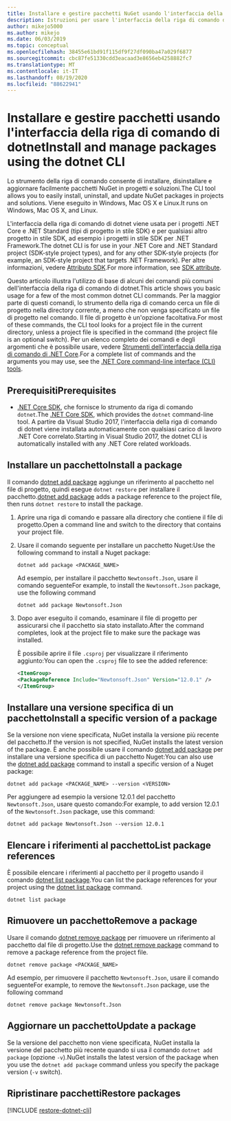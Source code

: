 ```yaml
---
title: Installare e gestire pacchetti NuGet usando l'interfaccia della riga di comando di dotnet
description: Istruzioni per usare l'interfaccia della riga di comando di dotnet insieme a pacchetti NuGet.
author: mikejo5000
ms.author: mikejo
ms.date: 06/03/2019
ms.topic: conceptual
ms.openlocfilehash: 38455e61bd91f115df9f27df090ba47a029f6877
ms.sourcegitcommit: cbc87fe51330cdd3eacaad3e8656eb4258882fc7
ms.translationtype: MT
ms.contentlocale: it-IT
ms.lasthandoff: 08/19/2020
ms.locfileid: "88622941"
---
```

# <a name="install-and-manage-packages-using-the-dotnet-cli"></a><span data-ttu-id="00646-103">Installare e gestire pacchetti usando l'interfaccia della riga di comando di dotnet</span><span class="sxs-lookup"><span data-stu-id="00646-103">Install and manage packages using the dotnet CLI</span></span>

<span data-ttu-id="00646-104">Lo strumento della riga di comando consente di installare, disinstallare e aggiornare facilmente pacchetti NuGet in progetti e soluzioni.</span><span class="sxs-lookup"><span data-stu-id="00646-104">The CLI tool allows you to easily install, uninstall, and update NuGet packages in projects and solutions.</span></span> <span data-ttu-id="00646-105">Viene eseguito in Windows, Mac OS X e Linux.</span><span class="sxs-lookup"><span data-stu-id="00646-105">It runs on Windows, Mac OS X, and Linux.</span></span>

<span data-ttu-id="00646-106">L'interfaccia della riga di comando di dotnet viene usata per i progetti .NET Core e .NET Standard (tipi di progetto in stile SDK) e per qualsiasi altro progetto in stile SDK, ad esempio i progetti in stile SDK per .NET Framework.</span><span class="sxs-lookup"><span data-stu-id="00646-106">The dotnet CLI is for use in your .NET Core and .NET Standard project (SDK-style project types), and for any other SDK-style projects (for example, an SDK-style project that targets .NET Framework).</span></span> <span data-ttu-id="00646-107">Per altre informazioni, vedere [Attributo SDK](/dotnet/core/tools/csproj#additions).</span><span class="sxs-lookup"><span data-stu-id="00646-107">For more information, see [SDK attribute](/dotnet/core/tools/csproj#additions).</span></span>

<span data-ttu-id="00646-108">Questo articolo illustra l'utilizzo di base di alcuni dei comandi più comuni dell'interfaccia della riga di comando di dotnet.</span><span class="sxs-lookup"><span data-stu-id="00646-108">This article shows you basic usage for a few of the most common dotnet CLI commands.</span></span> <span data-ttu-id="00646-109">Per la maggior parte di questi comandi, lo strumento della riga di comando cerca un file di progetto nella directory corrente, a meno che non venga specificato un file di progetto nel comando. Il file di progetto è un'opzione facoltativa.</span><span class="sxs-lookup"><span data-stu-id="00646-109">For most of these commands, the CLI tool looks for a project file in the current directory, unless a project file is specified in the command (the project file is an optional switch).</span></span> <span data-ttu-id="00646-110">Per un elenco completo dei comandi e degli argomenti che è possibile usare, vedere [Strumenti dell'interfaccia della riga di comando di .NET Core](../reference/dotnet-commands.md).</span><span class="sxs-lookup"><span data-stu-id="00646-110">For a complete list of commands and the arguments you may use, see the [.NET Core command-line interface (CLI) tools](../reference/dotnet-commands.md).</span></span>

## <a name="prerequisites"></a><span data-ttu-id="00646-111">Prerequisiti</span><span class="sxs-lookup"><span data-stu-id="00646-111">Prerequisites</span></span>

- <span data-ttu-id="00646-112">[.NET Core SDK](https://www.microsoft.com/net/download/), che fornisce lo strumento da riga di comando `dotnet`.</span><span class="sxs-lookup"><span data-stu-id="00646-112">The [.NET Core SDK](https://www.microsoft.com/net/download/), which provides the `dotnet` command-line tool.</span></span> <span data-ttu-id="00646-113">A partire da Visual Studio 2017, l'interfaccia della riga di comando di dotnet viene installata automaticamente con qualsiasi carico di lavoro .NET Core correlato.</span><span class="sxs-lookup"><span data-stu-id="00646-113">Starting in Visual Studio 2017, the dotnet CLI is automatically installed with any .NET Core related workloads.</span></span>

## <a name="install-a-package"></a><span data-ttu-id="00646-114">Installare un pacchetto</span><span class="sxs-lookup"><span data-stu-id="00646-114">Install a package</span></span>

<span data-ttu-id="00646-115">Il comando [dotnet add package](/dotnet/core/tools/dotnet-add-package?tabs=netcore2x) aggiunge un riferimento al pacchetto nel file di progetto, quindi esegue `dotnet restore` per installare il pacchetto.</span><span class="sxs-lookup"><span data-stu-id="00646-115">[dotnet add package](/dotnet/core/tools/dotnet-add-package?tabs=netcore2x) adds a package reference to the project file, then runs `dotnet restore` to install the package.</span></span>

1. <span data-ttu-id="00646-116">Aprire una riga di comando e passare alla directory che contiene il file di progetto.</span><span class="sxs-lookup"><span data-stu-id="00646-116">Open a command line and switch to the directory that contains your project file.</span></span>

2. <span data-ttu-id="00646-117">Usare il comando seguente per installare un pacchetto Nuget:</span><span class="sxs-lookup"><span data-stu-id="00646-117">Use the following command to install a Nuget package:</span></span>

    ```dotnetcli
    dotnet add package <PACKAGE_NAME>
    ```

    <span data-ttu-id="00646-118">Ad esempio, per installare il pacchetto `Newtonsoft.Json`, usare il comando seguente</span><span class="sxs-lookup"><span data-stu-id="00646-118">For example, to install the `Newtonsoft.Json` package, use the following command</span></span>

    ```dotnetcli
    dotnet add package Newtonsoft.Json
    ```

3. <span data-ttu-id="00646-119">Dopo aver eseguito il comando, esaminare il file di progetto per assicurarsi che il pacchetto sia stato installato.</span><span class="sxs-lookup"><span data-stu-id="00646-119">After the command completes, look at the project file to make sure the package was installed.</span></span>

   <span data-ttu-id="00646-120">È possibile aprire il file `.csproj` per visualizzare il riferimento aggiunto:</span><span class="sxs-lookup"><span data-stu-id="00646-120">You can open the `.csproj` file to see the added reference:</span></span>

    ```xml
   <ItemGroup>
    <PackageReference Include="Newtonsoft.Json" Version="12.0.1" />
   </ItemGroup>
    ```

## <a name="install-a-specific-version-of-a-package"></a><span data-ttu-id="00646-121">Installare una versione specifica di un pacchetto</span><span class="sxs-lookup"><span data-stu-id="00646-121">Install a specific version of a package</span></span>

<span data-ttu-id="00646-122">Se la versione non viene specificata, NuGet installa la versione più recente del pacchetto.</span><span class="sxs-lookup"><span data-stu-id="00646-122">If the version is not specified, NuGet installs the latest version of the package.</span></span> <span data-ttu-id="00646-123">È anche possibile usare il comando [dotnet add package](/dotnet/core/tools/dotnet-add-package?tabs=netcore2x) per installare una versione specifica di un pacchetto Nuget:</span><span class="sxs-lookup"><span data-stu-id="00646-123">You can also use the [dotnet add package](/dotnet/core/tools/dotnet-add-package?tabs=netcore2x) command to install a specific version of a Nuget package:</span></span>

```dotnetcli
dotnet add package <PACKAGE_NAME> --version <VERSION>
```

<span data-ttu-id="00646-124">Per aggiungere ad esempio la versione 12.0.1 del pacchetto `Newtonsoft.Json`, usare questo comando:</span><span class="sxs-lookup"><span data-stu-id="00646-124">For example, to add version 12.0.1 of the `Newtonsoft.Json` package, use this command:</span></span>

```dotnetcli
dotnet add package Newtonsoft.Json --version 12.0.1
```

## <a name="list-package-references"></a><span data-ttu-id="00646-125">Elencare i riferimenti al pacchetto</span><span class="sxs-lookup"><span data-stu-id="00646-125">List package references</span></span>

<span data-ttu-id="00646-126">È possibile elencare i riferimenti al pacchetto per il progetto usando il comando [dotnet list package](/dotnet/core/tools/dotnet-list-package?tabs=netcore2x).</span><span class="sxs-lookup"><span data-stu-id="00646-126">You can list the package references for your project using the [dotnet list package](/dotnet/core/tools/dotnet-list-package?tabs=netcore2x) command.</span></span>

```dotnetcli
dotnet list package
```

## <a name="remove-a-package"></a><span data-ttu-id="00646-127">Rimuovere un pacchetto</span><span class="sxs-lookup"><span data-stu-id="00646-127">Remove a package</span></span>

<span data-ttu-id="00646-128">Usare il comando [dotnet remove package](/dotnet/core/tools/dotnet-remove-package?tabs=netcore2x) per rimuovere un riferimento al pacchetto dal file di progetto.</span><span class="sxs-lookup"><span data-stu-id="00646-128">Use the [dotnet remove package](/dotnet/core/tools/dotnet-remove-package?tabs=netcore2x) command to remove a package reference from the project file.</span></span>

```dotnetcli
dotnet remove package <PACKAGE_NAME>
```

<span data-ttu-id="00646-129">Ad esempio, per rimuovere il pacchetto `Newtonsoft.Json`, usare il comando seguente</span><span class="sxs-lookup"><span data-stu-id="00646-129">For example, to remove the `Newtonsoft.Json` package, use the following command</span></span>

```dotnetcli
dotnet remove package Newtonsoft.Json
```

## <a name="update-a-package"></a><span data-ttu-id="00646-130">Aggiornare un pacchetto</span><span class="sxs-lookup"><span data-stu-id="00646-130">Update a package</span></span>

<span data-ttu-id="00646-131">Se la versione del pacchetto non viene specificata, NuGet installa la versione del pacchetto più recente quando si usa il comando `dotnet add package` (opzione `-v`).</span><span class="sxs-lookup"><span data-stu-id="00646-131">NuGet installs the latest version of the package when you use the `dotnet add package` command unless you specify the package version (`-v` switch).</span></span>

## <a name="restore-packages"></a><span data-ttu-id="00646-132">Ripristinare pacchetti</span><span class="sxs-lookup"><span data-stu-id="00646-132">Restore packages</span></span>

[!INCLUDE [restore-dotnet-cli](includes/restore-dotnet-cli.md)]
